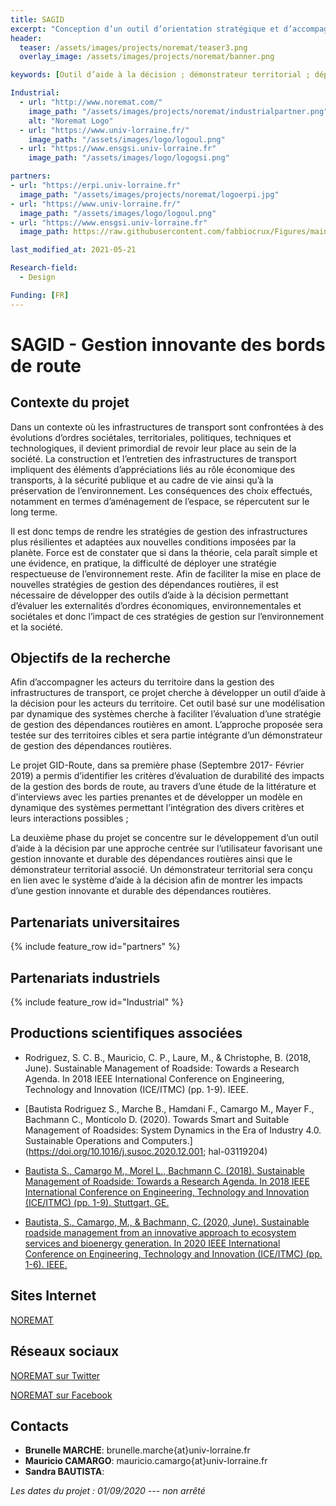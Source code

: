 ```yaml
---
title: SAGID
excerpt: "Conception d’un outil d’orientation stratégique et d’accompagnement à l’échelle d’un territoire pour la gestion raisonnée des bords de route"
header:
  teaser: /assets/images/projects/noremat/teaser3.png
  overlay_image: /assets/images/projects/noremat/banner.png

keywords: [Outil d’aide à la décision ; démonstrateur territorial ; dépendances routières]

Industrial:
  - url: "http://www.noremat.com/"
    image_path: "/assets/images/projects/noremat/industrialpartner.png"
    alt: "Noremat Logo"
  - url: "https://www.univ-lorraine.fr/"
    image_path: "/assets/images/logo/logoul.png"
  - url: "https://www.ensgsi.univ-lorraine.fr"
    image_path: "/assets/images/logo/logogsi.png"

partners:
- url: "https://erpi.univ-lorraine.fr"
  image_path: "/assets/images/projects/noremat/logoerpi.jpg"
- url: "https://www.univ-lorraine.fr/"
  image_path: "/assets/images/logo/logoul.png"
- url: "https://www.ensgsi.univ-lorraine.fr"
  image_path: https://raw.githubusercontent.com/fabbiocrux/Figures/main/Logos/ENSGSI/ENSGSI.jpg

last_modified_at: 2021-05-21

Research-field:
  - Design

Funding: [FR]
---
```


# SAGID - Gestion innovante des bords de route

## Contexte du projet

Dans un contexte où les infrastructures de transport sont confrontées à des évolutions d’ordres sociétales, territoriales, politiques, techniques et technologiques, il devient primordial de revoir leur place au sein de la société. La construction et l’entretien des infrastructures de transport impliquent des éléments d’appréciations liés au rôle économique des transports, à la sécurité publique et au cadre de vie ainsi qu’à la préservation de l’environnement. Les conséquences des choix effectués, notamment en termes d’aménagement de l’espace, se répercutent sur le long terme.   

Il est donc temps de rendre les stratégies de gestion des infrastructures plus résilientes et adaptées aux nouvelles conditions imposées par la planète. Force est de constater que si dans la théorie, cela paraît simple et une évidence, en pratique, la difficulté de déployer une stratégie respectueuse de l’environnement reste. Afin de faciliter la mise en place de nouvelles stratégies de gestion des dépendances routières, il est nécessaire de développer des outils d’aide à la décision permettant d’évaluer les externalités d’ordres économiques, environnementales et sociétales et donc l’impact de ces stratégies de gestion sur l’environnement et la société.



## Objectifs de la recherche

Afin d’accompagner les acteurs du territoire dans la gestion des infrastructures de transport, ce projet cherche à développer un outil d’aide à la décision pour les acteurs du territoire. Cet outil basé sur une modélisation par dynamique des systèmes cherche à faciliter l’évaluation d’une stratégie de gestion des dépendances routières en amont. L’approche proposée sera testée sur des territoires cibles et sera partie intégrante d’un démonstrateur de gestion des dépendances routières.  

Le projet GID-Route, dans sa première phase (Septembre 2017- Février 2019) a permis d’identifier les critères d’évaluation de durabilité des impacts de la gestion des bords de route, au travers d’une étude de la littérature et d’interviews avec les parties prenantes et de développer un modèle en dynamique des systèmes permettant l’intégration des divers critères et leurs interactions possibles ;  

La deuxième phase du projet se concentre sur le développement d’un outil d’aide à la décision par une approche centrée sur l’utilisateur favorisant une gestion innovante et durable des dépendances routières ainsi que le démonstrateur territorial associé. Un démonstrateur territorial sera conçu en lien avec le système d’aide à la décision afin de montrer les impacts d’une gestion innovante et durable des dépendances routières.


## Partenariats universitaires

{% include feature_row id="partners" %}


## Partenariats industriels

{% include feature_row id="Industrial" %}


## Productions scientifiques associées

- Rodriguez, S. C. B., Mauricio, C. P., Laure, M., & Christophe, B. (2018, June). Sustainable Management of Roadside: Towards a Research Agenda. In 2018 IEEE International Conference on Engineering, Technology and Innovation (ICE/ITMC) (pp. 1-9). IEEE.

- [Bautista Rodriguez S., Marche B., Hamdani F., Camargo M., Mayer F., Bachmann C., Monticolo D.  (2020). Towards Smart and Suitable Management of Roadsides: System Dynamics in the Era of Industry 4.0. Sustainable Operations and Computers.](https://doi.org/10.1016/j.susoc.2020.12.001; hal-03119204)

- [Bautista S., Camargo M., Morel L., Bachmann C. (2018). Sustainable Management of Roadside: Towards a Research Agenda. In 2018 IEEE International Conference on Engineering, Technology and Innovation (ICE/ITMC) (pp. 1-9). Stuttgart, GE.](https://doi.org/10.1109/ICE.2018.8436326)  

- [Bautista, S., Camargo, M., & Bachmann, C. (2020, June). Sustainable roadside management from an innovative approach to ecosystem services and bioenergy generation. In 2020 IEEE International Conference on Engineering, Technology and Innovation (ICE/ITMC) (pp. 1-6). IEEE.](https://www.researchgate.net/publication/345085926_Sustainable_roadside_management_from_an_innovative_approach_to_ecosystem_services_and_bioenergy_generation)

## Sites Internet

<i class="fas fa-link"></i> [NOREMAT](https://www.noremat.fr)  



##  Réseaux sociaux

<i class="fab fa-twitter-square"></i> [NOREMAT sur Twitter](https://twitter.com/noremat_?lang=fr)  

<i class="fab fa-linkedin"></i> [NOREMAT sur Facebook](https://fr-fr.facebook.com/noremat)




## Contacts
* **Brunelle MARCHE**: brunelle.marche{at}univ-lorraine.fr
* **Mauricio CAMARGO**: mauricio.camargo{at}univ-lorraine.fr
* **Sandra BAUTISTA**:



 *Les dates du projet : 01/09/2020 --- non arrêté*
